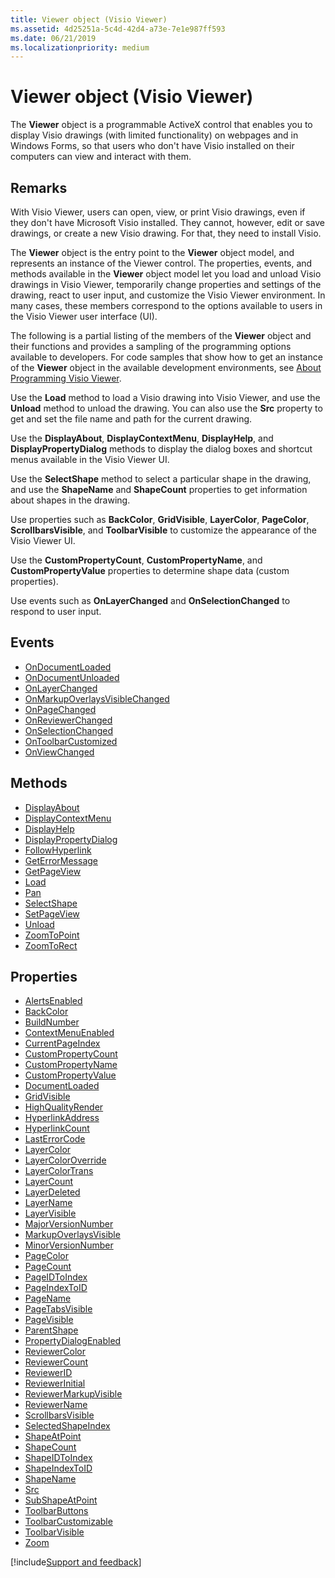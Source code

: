 ```yaml
---
title: Viewer object (Visio Viewer)
ms.assetid: 4d25251a-5c4d-42d4-a73e-7e1e987ff593
ms.date: 06/21/2019
ms.localizationpriority: medium
---
```



# Viewer object (Visio Viewer)

The **Viewer** object is a programmable ActiveX control that enables you to display Visio drawings (with limited functionality) on webpages and in Windows Forms, so that users who don't have Visio installed on their computers can view and interact with them.


## Remarks

With Visio Viewer, users can open, view, or print Visio drawings, even if they don't have Microsoft Visio installed. They cannot, however, edit or save drawings, or create a new Visio drawing. For that, they need to install Visio.

The **Viewer** object is the entry point to the **Viewer** object model, and represents an instance of the Viewer control. The properties, events, and methods available in the **Viewer** object model let you load and unload Visio drawings in Visio Viewer, temporarily change properties and settings of the drawing, react to user input, and customize the Visio Viewer environment. In many cases, these members correspond to the options available to users in the Visio Viewer user interface (UI).

The following is a partial listing of the members of the **Viewer** object and their functions and provides a sampling of the programming options available to developers. For code samples that show how to get an instance of the **Viewer** object in the available development environments, see [About Programming Visio Viewer](Visio.ViewerRef.AboutProgramming.md). 

Use the **Load** method to load a Visio drawing into Visio Viewer, and use the **Unload** method to unload the drawing. You can also use the **Src** property to get and set the file name and path for the current drawing.

Use the **DisplayAbout**, **DisplayContextMenu**, **DisplayHelp**, and **DisplayPropertyDialog** methods to display the dialog boxes and shortcut menus available in the Visio Viewer UI.

Use the **SelectShape** method to select a particular shape in the drawing, and use the **ShapeName** and **ShapeCount** properties to get information about shapes in the drawing.

Use properties such as **BackColor**, **GridVisible**, **LayerColor**, **PageColor**, **ScrollbarsVisible**, and **ToolbarVisible** to customize the appearance of the Visio Viewer UI.

Use the **CustomPropertyCount**, **CustomPropertyName**, and **CustomPropertyValue** properties to determine shape data (custom properties).

Use events such as **OnLayerChanged** and **OnSelectionChanged** to respond to user input.

## Events

- [OnDocumentLoaded](Visio.Viewer.OnDocumentLoaded.md)
- [OnDocumentUnloaded](Visio.Viewer.OnDocumentUnloaded.md)
- [OnLayerChanged](Visio.Viewer.OnLayerChanged.md)
- [OnMarkupOverlaysVisibleChanged](Visio.Viewer.OnMarkupOverlaysVisibleChanged.md)
- [OnPageChanged](Visio.Viewer.OnPageChanged.md)
- [OnReviewerChanged](Visio.Viewer.OnReviewerChanged.md)
- [OnSelectionChanged](Visio.Viewer.OnSelectionChanged.md)
- [OnToolbarCustomized](Visio.Viewer.OnToolbarCustomized.md)
- [OnViewChanged](Visio.Viewer.OnViewChanged.md)


## Methods

- [DisplayAbout](Visio.Viewer.DisplayAbout.md)
- [DisplayContextMenu](Visio.Viewer.DisplayContextMenu.md)
- [DisplayHelp](Visio.Viewer.DisplayHelp.md)
- [DisplayPropertyDialog](Visio.Viewer.DisplayPropertyDialog.md)
- [FollowHyperlink](Visio.Viewer.FollowHyperlink.md)
- [GetErrorMessage](Visio.Viewer.GetErrorMessage.md)
- [GetPageView](Visio.Viewer.GetPageView.md)
- [Load](Visio.Viewer.Load.md)
- [Pan](Visio.Viewer.Pan.md)
- [SelectShape](Visio.Viewer.SelectShape.md)
- [SetPageView](Visio.Viewer.SetPageView.md)
- [Unload](Visio.Viewer.Unload.md)
- [ZoomToPoint](Visio.Viewer.ZoomToPoint.md)
- [ZoomToRect](Visio.Viewer.ZoomToRect.md)


## Properties

- [AlertsEnabled](Visio.Viewer.AlertsEnabled.md)
- [BackColor](Visio.Viewer.Backcolor.md)
- [BuildNumber](Visio.Viewer.BuildNumber.md)
- [ContextMenuEnabled](Visio.Viewer.ContextMenuEnabled.md)
- [CurrentPageIndex](Visio.Viewer.CurrentPageIndex.md)
- [CustomPropertyCount](Visio.Viewer.CustomPropertyCount.md)
- [CustomPropertyName](Visio.Viewer.CustomPropertyName.md)
- [CustomPropertyValue](Visio.Viewer.CustomPropertyValue.md)
- [DocumentLoaded](Visio.Viewer.DocumentLoaded.md)
- [GridVisible](Visio.Viewer.GridVisible.md)
- [HighQualityRender](Visio.Viewer.HighQualityRender.md)
- [HyperlinkAddress](Visio.Viewer.HyperlinkAddress.md)
- [HyperlinkCount](Visio.Viewer.HyperlinkCount.md)
- [LastErrorCode](Visio.Viewer.LastErrorCode.md)
- [LayerColor](Visio.Viewer.LayerColor.md)
- [LayerColorOverride](Visio.Viewer.LayerColorOverride.md)
- [LayerColorTrans](Visio.Viewer.LayerColorTrans.md)
- [LayerCount](Visio.Viewer.LayerCount.md)
- [LayerDeleted](Visio.Viewer.LayerDeleted.md)
- [LayerName](Visio.Viewer.LayerName.md)
- [LayerVisible](Visio.Viewer.LayerVisible.md)
- [MajorVersionNumber](Visio.Viewer.MajorVersionNumber.md)
- [MarkupOverlaysVisible](Visio.Viewer.MarkupOverlaysVisible.md)
- [MinorVersionNumber](Visio.Viewer.MinorVersionNumber.md)
- [PageColor](Visio.Viewer.PageColor.md)
- [PageCount](Visio.Viewer.PageCount.md)
- [PageIDToIndex](Visio.Viewer.PageIDToIndex.md)
- [PageIndexToID](Visio.Viewer.PageIndexToID.md)
- [PageName](Visio.Viewer.PageName.md)
- [PageTabsVisible](Visio.Viewer.PageTabsVisible.md)
- [PageVisible](Visio.Viewer.PageVisible.md)
- [ParentShape](Visio.Viewer.ParentShape.md)
- [PropertyDialogEnabled](Visio.Viewer.PropertyDialogEnabled.md)
- [ReviewerColor](Visio.Viewer.ReviewerColor.md)
- [ReviewerCount](Visio.Viewer.ReviewerCount.md)
- [ReviewerID](Visio.Viewer.ReviewerID.md)
- [ReviewerInitial](Visio.Viewer.ReviewerInitial.md)
- [ReviewerMarkupVisible](Visio.Viewer.ReviewerMarkupVisible.md)
- [ReviewerName](Visio.Viewer.ReviewerName.md)
- [ScrollbarsVisible](Visio.Viewer.ScrollbarsVisible.md)
- [SelectedShapeIndex](Visio.Viewer.SelectedShapeIndex.md)
- [ShapeAtPoint](Visio.Viewer.ShapeAtPoint.md)
- [ShapeCount](Visio.Viewer.ShapeCount.md)
- [ShapeIDToIndex](Visio.Viewer.ShapeIDToIndex.md)
- [ShapeIndexToID](Visio.Viewer.ShapeIndexToID.md)
- [ShapeName](Visio.Viewer.ShapeName.md)
- [Src](Visio.Viewer.Src.md)
- [SubShapeAtPoint](Visio.Viewer.SubShapeAtPoint.md)
- [ToolbarButtons](Visio.Viewer.ToolbarButtons.md)
- [ToolbarCustomizable](Visio.Viewer.ToolbarCustomizable.md)
- [ToolbarVisible](Visio.Viewer.ToolbarVisible.md)
- [Zoom](Visio.Viewer.Zoom.md)



[!include[Support and feedback](~/includes/feedback-boilerplate.md)]